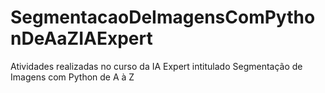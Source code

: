 # SegmentacaoDeImagensComPythonDeAaZIAExpert
Atividades realizadas no curso da IA Expert intitulado Segmentação de Imagens com Python de A à Z

